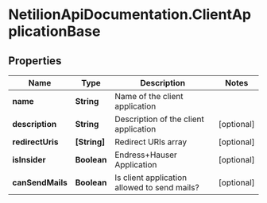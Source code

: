 # NetilionApiDocumentation.ClientApplicationBase

## Properties
Name | Type | Description | Notes
------------ | ------------- | ------------- | -------------
**name** | **String** | Name of the client application | 
**description** | **String** | Description of the client application | [optional] 
**redirectUris** | **[String]** | Redirect URIs array | [optional] 
**isInsider** | **Boolean** | Endress+Hauser Application | [optional] 
**canSendMails** | **Boolean** | Is client application allowed to send mails? | [optional] 


